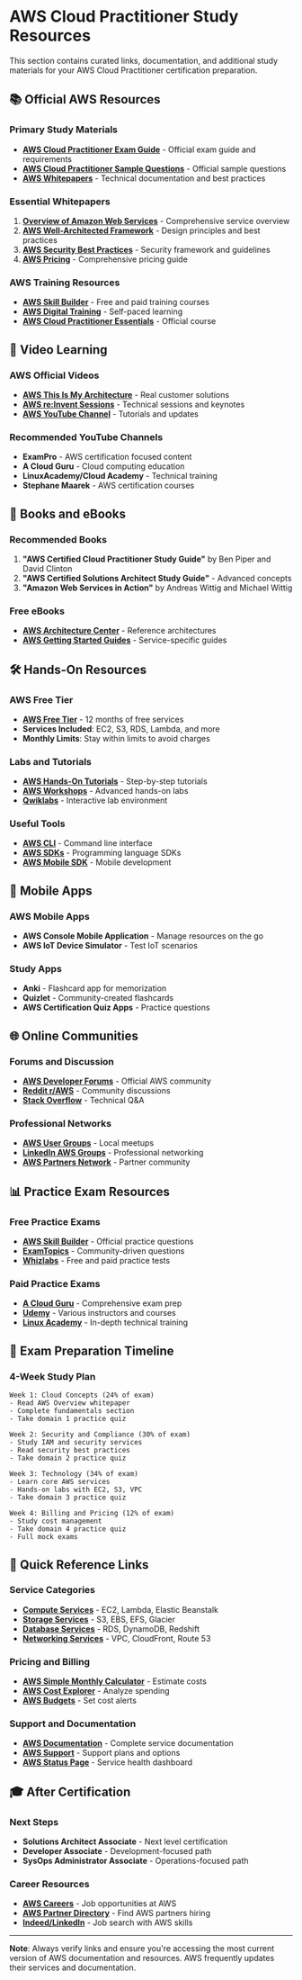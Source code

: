 # AWS Cloud Practitioner Study Resources

This section contains curated links, documentation, and additional study materials for your AWS Cloud Practitioner certification preparation.

## 📚 Official AWS Resources

### Primary Study Materials
- **[AWS Cloud Practitioner Exam Guide](https://aws.amazon.com/certification/certified-cloud-practitioner/)** - Official exam guide and requirements
- **[AWS Cloud Practitioner Sample Questions](https://d1.awsstatic.com/training-and-certification/docs-cloud-practitioner/AWS-Certified-Cloud-Practitioner_Sample-Questions.pdf)** - Official sample questions
- **[AWS Whitepapers](https://aws.amazon.com/whitepapers/)** - Technical documentation and best practices

### Essential Whitepapers
1. **[Overview of Amazon Web Services](https://docs.aws.amazon.com/whitepapers/latest/aws-overview/introduction.html)** - Comprehensive service overview
2. **[AWS Well-Architected Framework](https://docs.aws.amazon.com/wellarchitected/latest/framework/welcome.html)** - Design principles and best practices
3. **[AWS Security Best Practices](https://aws.amazon.com/architecture/security-identity-compliance/)** - Security framework and guidelines
4. **[AWS Pricing](https://aws.amazon.com/pricing/)** - Comprehensive pricing guide

### AWS Training Resources
- **[AWS Skill Builder](https://skillbuilder.aws/)** - Free and paid training courses
- **[AWS Digital Training](https://aws.amazon.com/training/digital/)** - Self-paced learning
- **[AWS Cloud Practitioner Essentials](https://aws.amazon.com/training/classroom/aws-cloud-practitioner-essentials/)** - Official course

## 🎥 Video Learning

### AWS Official Videos
- **[AWS This Is My Architecture](https://aws.amazon.com/this-is-my-architecture/)** - Real customer solutions
- **[AWS re:Invent Sessions](https://reinvent.awsevents.com/)** - Technical sessions and keynotes
- **[AWS YouTube Channel](https://www.youtube.com/user/AmazonWebServices)** - Tutorials and updates

### Recommended YouTube Channels
- **ExamPro** - AWS certification focused content
- **A Cloud Guru** - Cloud computing education
- **LinuxAcademy/Cloud Academy** - Technical training
- **Stephane Maarek** - AWS certification courses

## 📖 Books and eBooks

### Recommended Books
1. **"AWS Certified Cloud Practitioner Study Guide"** by Ben Piper and David Clinton
2. **"AWS Certified Solutions Architect Study Guide"** - Advanced concepts
3. **"Amazon Web Services in Action"** by Andreas Wittig and Michael Wittig

### Free eBooks
- **[AWS Architecture Center](https://aws.amazon.com/architecture/)** - Reference architectures
- **[AWS Getting Started Guides](https://aws.amazon.com/getting-started/)** - Service-specific guides

## 🛠️ Hands-On Resources

### AWS Free Tier
- **[AWS Free Tier](https://aws.amazon.com/free/)** - 12 months of free services
- **Services Included**: EC2, S3, RDS, Lambda, and more
- **Monthly Limits**: Stay within limits to avoid charges

### Labs and Tutorials
- **[AWS Hands-On Tutorials](https://aws.amazon.com/getting-started/hands-on/)** - Step-by-step tutorials
- **[AWS Workshops](https://workshops.aws/)** - Advanced hands-on labs
- **[Qwiklabs](https://www.qwiklabs.com/)** - Interactive lab environment

### Useful Tools
- **[AWS CLI](https://aws.amazon.com/cli/)** - Command line interface
- **[AWS SDKs](https://aws.amazon.com/tools/)** - Programming language SDKs
- **[AWS Mobile SDK](https://aws.amazon.com/mobile/sdk/)** - Mobile development

## 📱 Mobile Apps

### AWS Mobile Apps
- **AWS Console Mobile Application** - Manage resources on the go
- **AWS IoT Device Simulator** - Test IoT scenarios

### Study Apps
- **Anki** - Flashcard app for memorization
- **Quizlet** - Community-created flashcards
- **AWS Certification Quiz Apps** - Practice questions

## 🌐 Online Communities

### Forums and Discussion
- **[AWS Developer Forums](https://forums.aws.amazon.com/)** - Official AWS community
- **[Reddit r/AWS](https://reddit.com/r/aws)** - Community discussions
- **[Stack Overflow](https://stackoverflow.com/questions/tagged/amazon-web-services)** - Technical Q&A

### Professional Networks
- **[AWS User Groups](https://aws.amazon.com/developer/community/usergroups/)** - Local meetups
- **[LinkedIn AWS Groups](https://linkedin.com)** - Professional networking
- **[AWS Partners Network](https://aws.amazon.com/partners/)** - Partner community

## 📊 Practice Exam Resources

### Free Practice Exams
- **[AWS Skill Builder](https://skillbuilder.aws/)** - Official practice questions
- **[ExamTopics](https://www.examtopics.com/)** - Community-driven questions
- **[Whizlabs](https://www.whizlabs.com/)** - Free and paid practice tests

### Paid Practice Exams
- **[A Cloud Guru](https://acloudguru.com/)** - Comprehensive exam prep
- **[Udemy](https://udemy.com)** - Various instructors and courses
- **[Linux Academy](https://linuxacademy.com/)** - In-depth technical training

## 🎯 Exam Preparation Timeline

### 4-Week Study Plan
```
Week 1: Cloud Concepts (24% of exam)
- Read AWS Overview whitepaper
- Complete fundamentals section
- Take domain 1 practice quiz

Week 2: Security and Compliance (30% of exam)
- Study IAM and security services
- Read security best practices
- Take domain 2 practice quiz

Week 3: Technology (34% of exam)
- Learn core AWS services
- Hands-on labs with EC2, S3, VPC
- Take domain 3 practice quiz

Week 4: Billing and Pricing (12% of exam)
- Study cost management
- Take domain 4 practice quiz
- Full mock exams
```

## 📌 Quick Reference Links

### Service Categories
- **[Compute Services](https://aws.amazon.com/products/compute/)** - EC2, Lambda, Elastic Beanstalk
- **[Storage Services](https://aws.amazon.com/products/storage/)** - S3, EBS, EFS, Glacier
- **[Database Services](https://aws.amazon.com/products/databases/)** - RDS, DynamoDB, Redshift
- **[Networking Services](https://aws.amazon.com/products/networking/)** - VPC, CloudFront, Route 53

### Pricing and Billing
- **[AWS Simple Monthly Calculator](https://calculator.s3.amazonaws.com/index.html)** - Estimate costs
- **[AWS Cost Explorer](https://aws.amazon.com/aws-cost-management/aws-cost-explorer/)** - Analyze spending
- **[AWS Budgets](https://aws.amazon.com/aws-cost-management/aws-budgets/)** - Set cost alerts

### Support and Documentation
- **[AWS Documentation](https://docs.aws.amazon.com/)** - Complete service documentation
- **[AWS Support](https://aws.amazon.com/support/)** - Support plans and options
- **[AWS Status Page](https://status.aws.amazon.com/)** - Service health dashboard

## 🎓 After Certification

### Next Steps
- **Solutions Architect Associate** - Next level certification
- **Developer Associate** - Development-focused path
- **SysOps Administrator Associate** - Operations-focused path

### Career Resources
- **[AWS Careers](https://aws.amazon.com/careers/)** - Job opportunities at AWS
- **[AWS Partner Directory](https://aws.amazon.com/partners/find/)** - Find AWS partners hiring
- **[Indeed/LinkedIn](https://www.indeed.com/)** - Job search with AWS skills

---

**Note**: Always verify links and ensure you're accessing the most current version of AWS documentation and resources. AWS frequently updates their services and documentation.
